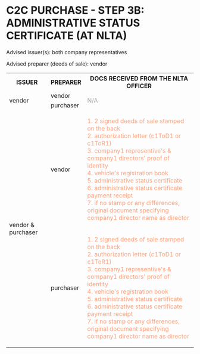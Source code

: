 # C2C PURCHASE - STEP 3B: ADMINISTRATIVE STATUS CERTIFICATE (AT NLTA)

Advised issuer(s): both company representatives

Advised preparer (deeds of sale): vendor

<table>
  <tr>
    <th>ISSUER</th>
    <th>PREPARER</th>
    <th>DOCS RECEIVED FROM THE NLTA OFFICER</th>
  </tr>

  <tr>
    <!-- ISSUER: vendor -->
    <!-- PREPARER: vendor -->
    <td rowspan="2">vendor</td>
    <td>vendor</td>
    <td rowspan="2" style="color: darkgray;">
      N/A
    </td>
  </tr>
  <tr>
    <!-- ISSUER: vendor -->
    <!-- PREPARER: purchaser -->
    <td>purchaser</td>
  </tr>

  <tr>
    <!-- ISSUER: vendor & purchaser -->
    <!-- PREPARER: vendor -->
    <td rowspan="2">vendor & purchaser</td>
    <td>vendor</td>
    <td style="color: lightsalmon;">
      <ol style="padding: 0; list-style-position: inside;">
        <li>2 signed deeds of sale stamped on the back</li>
        <li>authorization letter (c1ToD1 or c1ToR1)</li>
        <li>company1 representive's & company1 directors' proof of identity</li>
        <li>vehicle's registration book</li>
        <li>administrative status certificate</li>
        <li>administrative status certificate payment receipt</li>
        <li>if no stamp or any differences, original document specifying company1 director name as director</li>
      </ol>
    </td>
  </tr>
  <tr>
    <!-- ISSUER: vendor & purchaser -->
    <!-- PREPARER: purchaser -->
    <td>purchaser</td>
    <td style="color: lightsalmon;">
      <ol style="padding: 0; list-style-position: inside;">
        <li>2 signed deeds of sale stamped on the back</li>
        <li>authorization letter (c1ToD1 or c1ToR1)</li>
        <li>company1 representive's & company1 directors' proof of identity</li>
        <li>vehicle's registration book</li>
        <li>administrative status certificate</li>
        <li>administrative status certificate payment receipt</li>
        <li>if no stamp or any differences, original document specifying company1 director name as director</li>
      </ol>
    </td>
  </tr>
</table>
